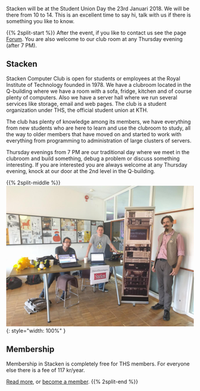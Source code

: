 <!-- 
.. title: Kårens dag
.. slug: jan-unionday
.. date: 2018-01-23 00:00:00 CEST
.. description:
.. category: 2018
-->

Stacken will be at the Student Union Day the 23rd Januari 2018. We
will be there from 10 to 14. This is an excellent time to say hi,
talk with us if there is something you like to know.

<!-- TEASER_END -->

{{% 2split-start %}}
After the event, if you like to contact us see the page
[Forum](forum). You are also welcome to our club room at any
Thursday evening (after 7 PM).

## Stacken
Stacken Computer Club is open for students or employees at the Royal
Institute of Technology founded in 1978. We have a clubroom located in the
Q-building where we have a room with a sofa, fridge, kitchen and of course
plenty of computers. Also we have a server hall where we run several
services like storage, email and web pages. The club is a student
organization under THS, the official student union at KTH.

The club has plenty of knowledge among its members, we have everything from
new students who are here to learn and use the clubroom to study, all the
way to older members that have moved on and started to work with everything
from programming to administration of large clusters of servers.

Thursday evenings from 7 PM are our traditional day where we meet in the
clubroom and build something, debug a problem or discuss something
interesting. If you are interested you are always welcome at any Thursday
evening, knock at our door at the 2nd level in the Q-building.

{{% 2split-middle %}}
![Stacken på Kårens Dag](/images/karensdag.jpg){: style="width: 100%" }
## Membership
Membership in Stacken is completely free for THS members. For everyone
else there is a fee of 117 kr/year.

[Read more](../club), or [become a member](../member).
{{% 2split-end %}}
